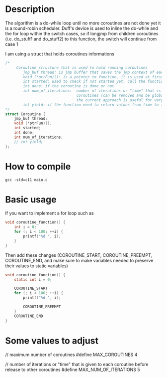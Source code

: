 
# Description
The algorithm is a do-while loop until no more coroutines are not done yet
it is a round-robin scheduler.
Duff's device is used to inline the do-while and the for loop within the switch cases, so if
longjmp from children coroutines (i.e. do_stuff1 and do_stuff2) to this function, the switch will continue from case 1

I am using a struct that holds coroutines informations
```C
/*
	 Coroutine structure that is used to hold running coroutines
	 	jmp_buf thread: is jmp buffer that saves the jmp context of each coroutine
	 	void (*ptrFun)(): is a pointer to function, it is used at first time to call the function, after that longjmp is used
	 	int started: used to check if not started yet, call the function, if already started call longjmp
	 	int done: if the coroutine is done or not
	 	int num_of_iterations: 	number of iterations or "time" that is given to the coroutine before release to other
	 							coroutines (can be removed and be global if needed)
	 							the current approach is useful for varying each coroutine iterations separately
	 	int yield: if the function need to return values from time to time (or yields) then this field can be used
*/
struct Coroutine {
	jmp_buf thread;
	void (*ptrFun)();
	int started;
	int done;
	int num_of_iterations;
	// int yield;
};
```

# How to compile
`gcc -std=c11 main.c`


# Basic usage
If you want to implement a for loop such as
```C
void coroutine_function() {
	int i = 0;
	for (; i < 100; ++i) {
		printf("%d ", i);
	}
}
```

Then add these changes (COROUTINE_START, COROUTINE_PREEMPT, COROUTINE_END, and make sure to make variables needed to preserve their values to static variables)
```C
void coroutine_function() {
	static int i = 0;

	COROUTINE_START
	for (; i < 100; ++i) {
		printf("%d ", i);

		COROUTINE_PREEMPT
	}
	COROUTINE_END
}
```


# Some values to adjust 
// maximum number of coroutines
#define MAX_COROUTINES 4

// number of iterations or "time" that is given to each coroutine before release to other coroutines
#define MAX_NUM_OF_ITERATIONS 5
